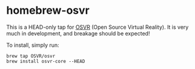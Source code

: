 # homebrew-osvr
This is a HEAD-only tap for [OSVR](http://www.osvr.org) (Open Source Virtual Reality). It is very much in development, and breakage should be expected!

To install, simply run:
```
brew tap OSVR/osvr
brew install osvr-core --HEAD
```
